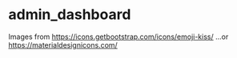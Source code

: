 # admin_dashboard

Images from https://icons.getbootstrap.com/icons/emoji-kiss/
...or https://materialdesignicons.com/